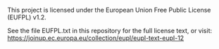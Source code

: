 This project is licensed under the European Union Free Public License (EUFPL) v1.2.

See the file EUFPL.txt in this repository for the full license text, or visit:
https://joinup.ec.europa.eu/collection/eupl/eupl-text-eupl-12
